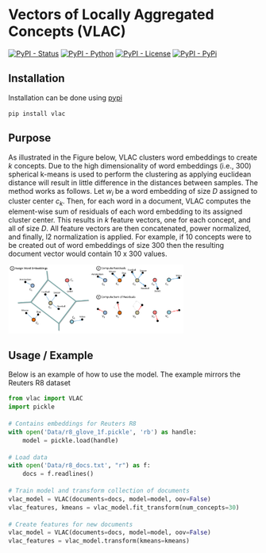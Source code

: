 # Vectors of Locally Aggregated Concepts (VLAC)

[![PyPI - Status](https://img.shields.io/badge/status-beta-yellow.svg)](https://pypi.org/project/vlac/)
[![PyPI - Python](https://img.shields.io/badge/python-3.4%20%7C%203.5%20%7C%203.6-blue.svg)](https://pypi.org/project/vlac/)
[![PyPI - License](https://img.shields.io/badge/license-MIT-green.svg)](https://github.com/MaartenGr/VLAC/blob/master/LICENSE)
[![PyPI - PyPi](https://img.shields.io/badge/pypi-0.1.2.5-blue.svg)](https://pypi.org/project/vlac/)

## Installation

Installation can be done using [pypi](https://pypi.org/project/vlac/)

``pip install vlac``

## Purpose
As illustrated in the Figure below, VLAC clusters word embeddings to create *k* concepts. Due to the high dimensionality of word embeddings (i.e., 300) spherical k-means is used to perform the clustering as applying euclidean distance will result in little difference in the distances between samples. The method works as follows. Let *w<sub>i</sub>* be a word embedding of size *D* assigned to cluster center *c<sub>k</sub>*. Then, for each word in a document, VLAC computes the element-wise sum of residuals of each word embedding to its assigned cluster center. This results in *k* feature vectors, one for each concept, and all of size *D*. All feature vectors are then concatenated, power normalized, and finally, l2 normalization is applied. For example, if 10 concepts were to be created out of word embeddings of size 300 then the resulting document vector would contain 10 x 300 values. 

<img src="https://github.com/MaartenGr/VLAC/blob/master/Images/vlac.png?raw=true" width="70%"/>

## Usage / Example
Below is an example of how to use the model. The example mirrors the Reuters R8 dataset 

```python
from vlac import VLAC
import pickle

# Contains embeddings for Reuters R8
with open('Data/r8_glove_1f.pickle', 'rb') as handle:
    model = pickle.load(handle)

# Load data
with open('Data/r8_docs.txt', "r") as f:
    docs = f.readlines()

# Train model and transform collection of documents
vlac_model = VLAC(documents=docs, model=model, oov=False)
vlac_features, kmeans = vlac_model.fit_transform(num_concepts=30)

# Create features for new documents
vlac_model = VLAC(documents=docs, model=model, oov=False)
vlac_features = vlac_model.transform(kmeans=kmeans)
```
